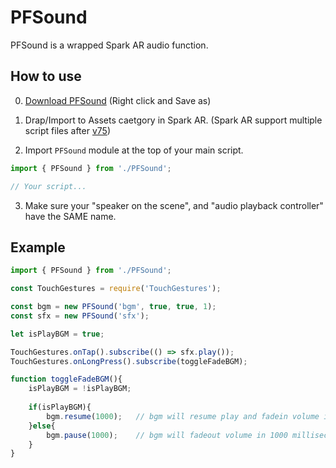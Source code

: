 # PFSound
PFSound is a wrapped Spark AR audio function.

## How to use

0. [Download PFSound](https://github.com/pofulu/Spark-AR-PFTools/raw/master/PFSound/PFSound.js) (Right click and Save as)

1. Drap/Import to Assets caetgory in Spark AR. (Spark AR support multiple script files after [v75](https://sparkar.facebook.com/ar-studio/learn/documentation/changelog#75))

2. Import  `PFSound` module at the top of your main script.
```javascript
import { PFSound } from './PFSound';

// Your script...
```

3. Make sure your "speaker on the scene", and "audio playback controller" have the SAME name.

## Example
```javascript
import { PFSound } from './PFSound';

const TouchGestures = require('TouchGestures');

const bgm = new PFSound('bgm', true, true, 1);
const sfx = new PFSound('sfx');

let isPlayBGM = true;

TouchGestures.onTap().subscribe(() => sfx.play());
TouchGestures.onLongPress().subscribe(toggleFadeBGM);

function toggleFadeBGM(){
    isPlayBGM = !isPlayBGM;
    
    if(isPlayBGM){
        bgm.resume(1000);   // bgm will resume play and fadein volume in 1000 millisecond.
    }else{
        bgm.pause(1000);    // bgm will fadeout volume in 1000 millisecond and pause.
    }
}
```
